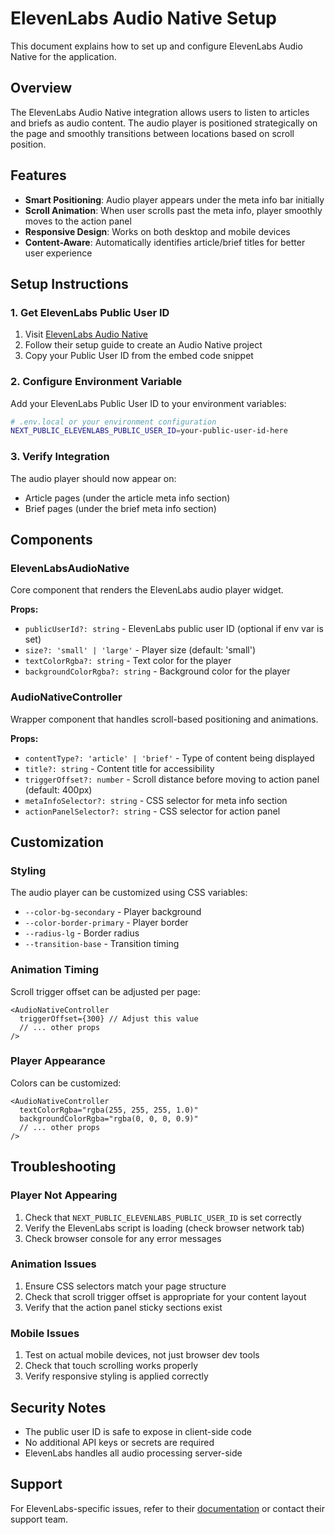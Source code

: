 # ElevenLabs Audio Native Setup

This document explains how to set up and configure ElevenLabs Audio Native for the application.

## Overview

The ElevenLabs Audio Native integration allows users to listen to articles and briefs as audio content. The audio player is positioned strategically on the page and smoothly transitions between locations based on scroll position.

## Features

- **Smart Positioning**: Audio player appears under the meta info bar initially
- **Scroll Animation**: When user scrolls past the meta info, player smoothly moves to the action panel
- **Responsive Design**: Works on both desktop and mobile devices
- **Content-Aware**: Automatically identifies article/brief titles for better user experience

## Setup Instructions

### 1. Get ElevenLabs Public User ID

1. Visit [ElevenLabs Audio Native](https://elevenlabs.io/docs/product-guides/audio-tools/audio-native/react)
2. Follow their setup guide to create an Audio Native project
3. Copy your Public User ID from the embed code snippet

### 2. Configure Environment Variable

Add your ElevenLabs Public User ID to your environment variables:

```bash
# .env.local or your environment configuration
NEXT_PUBLIC_ELEVENLABS_PUBLIC_USER_ID=your-public-user-id-here
```

### 3. Verify Integration

The audio player should now appear on:
- Article pages (under the article meta info section)
- Brief pages (under the brief meta info section)

## Components

### ElevenLabsAudioNative
Core component that renders the ElevenLabs audio player widget.

**Props:**
- `publicUserId?: string` - ElevenLabs public user ID (optional if env var is set)
- `size?: 'small' | 'large'` - Player size (default: 'small')
- `textColorRgba?: string` - Text color for the player
- `backgroundColorRgba?: string` - Background color for the player

### AudioNativeController
Wrapper component that handles scroll-based positioning and animations.

**Props:**
- `contentType?: 'article' | 'brief'` - Type of content being displayed
- `title?: string` - Content title for accessibility
- `triggerOffset?: number` - Scroll distance before moving to action panel (default: 400px)
- `metaInfoSelector?: string` - CSS selector for meta info section
- `actionPanelSelector?: string` - CSS selector for action panel

## Customization

### Styling
The audio player can be customized using CSS variables:
- `--color-bg-secondary` - Player background
- `--color-border-primary` - Player border
- `--radius-lg` - Border radius
- `--transition-base` - Transition timing

### Animation Timing
Scroll trigger offset can be adjusted per page:

```tsx
<AudioNativeController
  triggerOffset={300} // Adjust this value
  // ... other props
/>
```

### Player Appearance
Colors can be customized:

```tsx
<AudioNativeController
  textColorRgba="rgba(255, 255, 255, 1.0)"
  backgroundColorRgba="rgba(0, 0, 0, 0.9)"
  // ... other props
/>
```

## Troubleshooting

### Player Not Appearing
1. Check that `NEXT_PUBLIC_ELEVENLABS_PUBLIC_USER_ID` is set correctly
2. Verify the ElevenLabs script is loading (check browser network tab)
3. Check browser console for any error messages

### Animation Issues
1. Ensure CSS selectors match your page structure
2. Check that scroll trigger offset is appropriate for your content layout
3. Verify that the action panel sticky sections exist

### Mobile Issues
1. Test on actual mobile devices, not just browser dev tools
2. Check that touch scrolling works properly
3. Verify responsive styling is applied correctly

## Security Notes

- The public user ID is safe to expose in client-side code
- No additional API keys or secrets are required
- ElevenLabs handles all audio processing server-side

## Support

For ElevenLabs-specific issues, refer to their [documentation](https://elevenlabs.io/docs/product-guides/audio-tools/audio-native/react) or contact their support team.
